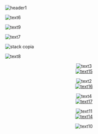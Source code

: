![header1](https://github.com/paaolaola/paaolaola/assets/134562846/545db639-8713-4394-be4d-922062d8b358)

![text6](https://github.com/paaolaola/paaolaola/assets/134562846/cd328731-f9df-49b9-933a-37b74c6eefa5)


![text9](https://github.com/paaolaola/paaolaola/assets/134562846/a631411b-6317-4f46-be56-3c67698101d6)

![text7](https://github.com/paaolaola/paaolaola/assets/134562846/26096a0f-fc73-4d5a-83a1-982bdf42021c)


![stack copia](https://github.com/paaolaola/paaolaola/assets/134562846/a8ad8da8-a19e-4323-a06f-03d7b667911d)

![text8](https://github.com/paaolaola/paaolaola/assets/134562846/533f9823-bfc3-4ea0-9e25-4fd4fee29bf1)

<div align="center">

![text3](https://github.com/paaolaola/paaolaola/assets/134562846/abe4e680-ad53-403e-ac56-9a197dcca54e)
<br>
<a href="https://paolagonzalez.netlify.app">
![text15](https://github.com/paaolaola/paaolaola/assets/134562846/89679fa8-8702-44a6-a9c7-4301bc068f10)
      </a>



![text2](https://github.com/paaolaola/paaolaola/assets/134562846/354b8172-0f2b-4600-a0de-461df825d768)
<br>
      <a href="https://www.linkedin.com/in/paola-gonzalez-guzman/">
      ![text16](https://github.com/paaolaola/paaolaola/assets/134562846/368280a4-9333-4ffd-ad40-2f8c0bc5fb45)
      </a>



![text4](https://github.com/paaolaola/paaolaola/assets/134562846/93fd4be9-1a2f-400e-bb53-bcf199bb47b7)
<br>
  <a href="https://drive.google.com/file/d/1QwBFIWGGQGgibayLczp69Q0_O9YjuXpW/view">
![text17](https://github.com/paaolaola/paaolaola/assets/134562846/77297f07-3500-4233-bd96-d5bcc6936e32)
      </a>
      



![text11](https://github.com/paaolaola/paaolaola/assets/134562846/c40b92e8-c62a-4c1d-9709-3af550648c9d)
<br>
<a cursor="pointer" href="paolagonzalez.contacto@gmail.com">
       ![text14](https://github.com/paaolaola/paaolaola/assets/134562846/d986a456-dc7a-4450-a688-a4b64fb527c2)
      </a>



![text10](https://github.com/paaolaola/paaolaola/assets/134562846/55f637e0-e562-43b0-8b17-d17bc4871fe2)
</div>






